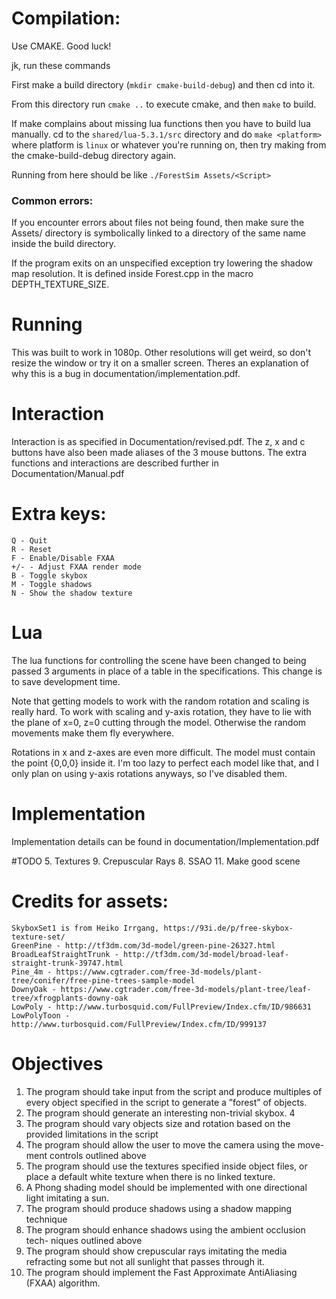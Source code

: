 # Compilation:
Use CMAKE. Good luck!

jk, run these commands

First make a build directory (```mkdir cmake-build-debug```) and then cd into it.

From this directory run ```cmake ..``` to execute cmake, and then ```make``` to build.

If make complains about missing lua functions then you have to build lua manually. cd to the ```shared/lua-5.3.1/src``` directory and do ```make <platform>``` where platform is ```linux``` or whatever you're running on, then try making from the cmake-build-debug directory again.

Running from here should be like ```./ForestSim Assets/<Script>```

### Common errors:
If you encounter errors about files not being found, then make sure the Assets/ directory is symbolically linked to a directory of the same name inside the build directory.

If the program exits on an unspecified exception try lowering the shadow map resolution. It is defined inside Forest.cpp in the macro DEPTH_TEXTURE_SIZE.

# Running
This was built to work in 1080p. Other resolutions will get weird, so don't resize the window or try it on a smaller screen. Theres an explanation of why this is a bug in documentation/implementation.pdf.

# Interaction
Interaction is as specified in Documentation/revised.pdf. The z, x and c buttons have also been made aliases of the 3 mouse buttons. The extra functions and interactions are described further in Documentation/Manual.pdf

# Extra keys:
    Q - Quit
    R - Reset
    F - Enable/Disable FXAA
    +/- - Adjust FXAA render mode
    B - Toggle skybox
    M - Toggle shadows
    N - Show the shadow texture

# Lua
The lua functions for controlling the scene have been changed to being passed 3 arguments in place of a table in the specifications. This change is to save development time.

Note that getting models to work with the random rotation and scaling is really hard. To work with scaling and y-axis rotation, they have to lie with the plane of x=0, z=0 cutting through the model. Otherwise the random movements make them fly everywhere.

Rotations in x and z-axes are even more difficult. The model must contain the point {0,0,0} inside it. I'm too lazy to perfect each model like that, and I only plan on using y-axis rotations anyways, so I've disabled them.

# Implementation
Implementation details can be found in documentation/Implementation.pdf

#TODO
5. Textures
9. Crepuscular Rays
8. SSAO
11. Make good scene

# Credits for assets:
    SkyboxSet1 is from Heiko Irrgang, https://93i.de/p/free-skybox-texture-set/
    GreenPine - http://tf3dm.com/3d-model/green-pine-26327.html
    BroadLeafStraightTrunk - http://tf3dm.com/3d-model/broad-leaf-straight-trunk-39747.html
    Pine_4m - https://www.cgtrader.com/free-3d-models/plant-tree/conifer/free-pine-trees-sample-model
    DownyOak - https://www.cgtrader.com/free-3d-models/plant-tree/leaf-tree/xfrogplants-downy-oak
    LowPoly - http://www.turbosquid.com/FullPreview/Index.cfm/ID/986631
    LowPolyToon - http://www.turbosquid.com/FullPreview/Index.cfm/ID/999137

# Objectives
1. The program should take input from the script and produce multiples of every object specified in the script to generate a ”forest” of objects.
2. The program should generate an interesting non-trivial skybox. 4
3. The program should vary objects size and rotation based on the provided limitations in the script
4. The program should allow the user to move the camera using the move- ment controls outlined above
5. The program should use the textures specified inside object files, or place a default white texture when there is no linked texture.
6. A Phong shading model should be implemented with one directional light imitating a sun.
7. The program should produce shadows using a shadow mapping technique
8. The program should enhance shadows using the ambient occlusion tech- niques outlined above
9. The program should show crepuscular rays imitating the media refracting some but not all sunlight that passes through it.
10. The program should implement the Fast Approximate AntiAliasing (FXAA) algorithm.
